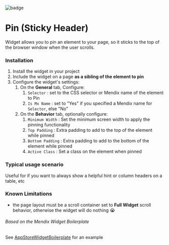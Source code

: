 ![badge](https://img.shields.io/badge/mendix-6.10.3-green.svg)

# Pin (Sticky Header)

Widget allows you to pin an element to your page, so it sticks to the top of the browser window when the user scrolls.

### Installation

1. Install the widget in your project
2. Include the widget on a page **as a sibling of the element to pin**
3. Configure the widget's settings:
    1. On the **General** tab, Configure:
        1. `Selector` : set to the CSS selector or Mendix name of the element to Pin
        2. `Is Mx Name` : set to "Yes" if you specified a Mendix name for `Selector`, else "No"
    2. On the **Behavior** tab, optionally configure:
        1. `Minimum Width` : Set the minimum screen width to apply the pinning functionality
        2. `Top Padding` : Extra padding to add to the top of the element while pinned
        2. `Bottom Padding` : Extra padding to add to the bottom of the element while pinned
        3. `Active Class` : Set a class on the element when pinned

### Typical usage scenario

Useful for if you want to always show a helpful hint or column headers on a table, etc

### Known Limitations

- the page layout must be a scroll container set to **Full Widget** scroll behavior, otherwise the widget will do nothing :sob:

###### Based on the Mendix Widget Boilerplate

See [AppStoreWidgetBoilerplate](https://github.com/mendix/AppStoreWidgetBoilerplate/) for an example
